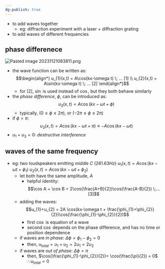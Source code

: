 ```yaml
---
dg-publish: true
---
```


- to add waves together
	- eg: diffraction experiment with a laser + diffraction grating
- to add waves of  different frequencies
## phase differenece
![Pasted image 20231121083811.png](/img/user/pics/Pasted%20image%2020231121083811.png)
- the wave function can be written as: 
$$\begin{align*}
	u_{1}(x,t) = A\cos(kx-\omega t) \; ... [1] \\
	u_{2}(x,t) = A\sin(kx-\omega t) \; ... [2]
\end{align*}$$
	- for $[2]$, $\sin$ is used instead of $\cos$, but they both behave similarly
- the *phase difference*, $\phi$, can be introduced as: 
$$u_{3}(x,t) = A \cos(kx-\omega t+ \phi)$$
	- typically, $(0 \leq \phi \leq 2\pi)$, or ($-2\pi \leq \phi \leq 2\pi)$
- if $\phi = \pi$: 
$$u_{3}(x,t) = A\cos(kx-\omega t + \pi) \equiv -A\cos(kx-\omega t)$$
- $u_{1} + u_{3} = 0$: *destructive interference*
## waves of the same frequency
- eg: two loudspeakers emitting *middle C* $(261.63Hz)$
		$u_{1}(x,t) = A \cos(kx-\omega t+ \phi_{1})$
		$u_{2}(x,t) = A \cos(kx-\omega t+ \phi_{2})$
	- let both have the same amplitude, $A$
		- helpful identity: $$\cos A + \cos B = 2\cos(\frac{A+B}{2})\cos(\frac{A-B}{2}) \;...[3]$$
	- adding the waves: 
	$$u_{1}+u_{2} = 2A \cos(kx-\omega t + \frac{\phi_{1}+\phi_{2}}{2})\cos(\frac{\phi_{1}-\phi_{2}}{2})$$
		- first $\cos$ is equation of a wave
		- second $\cos$ depends on the phase difference, and has no time or position dependence
	- if waves are *in phase*: $\Delta \phi = \phi_{1} - \phi_{2} = 0$
		- then, $u_{total} = u_{1}+u_{2} = 2u_{1}= 2u_{2}$
	- if waves are *out of phase*: $\Delta\phi = \pi$
		- then, $\cos(\frac{\phi_{1}-\phi_{2}}{2})= \cos(\frac{\pi}{2}) = 0$
			$\therefore u_{total} = 0$ 
